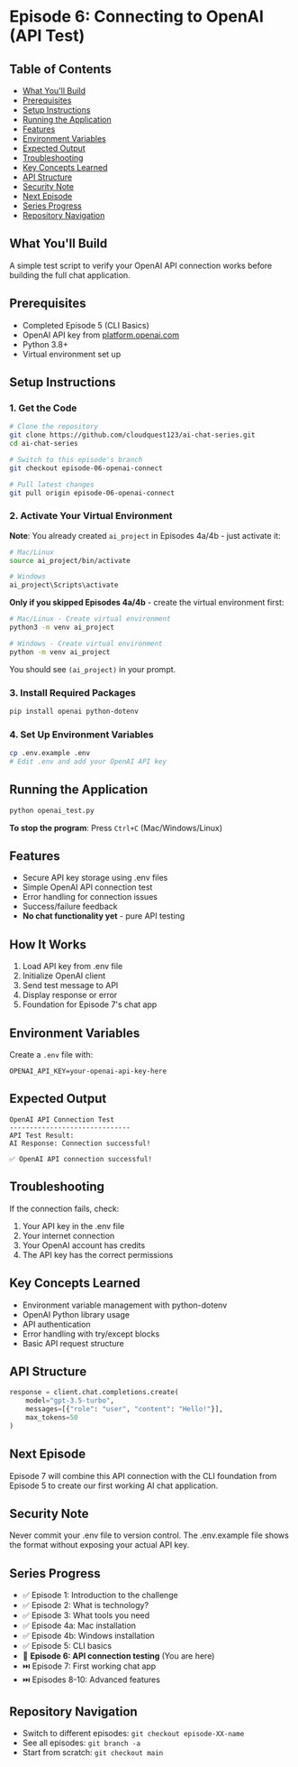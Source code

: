 # Episode 6: Connecting to OpenAI (API Test)

## Table of Contents
- [What You'll Build](#what-youll-build)
- [Prerequisites](#prerequisites)
- [Setup Instructions](#setup-instructions)
- [Running the Application](#running-the-application)
- [Features](#features)
- [Environment Variables](#environment-variables)
- [Expected Output](#expected-output)
- [Troubleshooting](#troubleshooting)
- [Key Concepts Learned](#key-concepts-learned)
- [API Structure](#api-structure)
- [Security Note](#security-note)
- [Next Episode](#next-episode)
- [Series Progress](#series-progress)
- [Repository Navigation](#repository-navigation)

## What You'll Build
A simple test script to verify your OpenAI API connection works before building the full chat application.

## Prerequisites
- Completed Episode 5 (CLI Basics)
- OpenAI API key from [platform.openai.com](https://platform.openai.com)
- Python 3.8+
- Virtual environment set up

## Setup Instructions

### 1. Get the Code 
```bash
# Clone the repository
git clone https://github.com/cloudquest123/ai-chat-series.git
cd ai-chat-series

# Switch to this episode's branch  
git checkout episode-06-openai-connect

# Pull latest changes
git pull origin episode-06-openai-connect
```

### 2. Activate Your Virtual Environment
**Note**: You already created `ai_project` in Episodes 4a/4b - just activate it:

```bash
# Mac/Linux
source ai_project/bin/activate

# Windows
ai_project\Scripts\activate
```

**Only if you skipped Episodes 4a/4b** - create the virtual environment first:
```bash
# Mac/Linux - Create virtual environment
python3 -m venv ai_project

# Windows - Create virtual environment  
python -m venv ai_project
```

You should see `(ai_project)` in your prompt.

### 3. Install Required Packages
```bash
pip install openai python-dotenv
```

### 4. Set Up Environment Variables
```bash
cp .env.example .env
# Edit .env and add your OpenAI API key
```

## Running the Application

```bash
python openai_test.py
```

**To stop the program**: Press `Ctrl+C` (Mac/Windows/Linux)

## Features
- Secure API key storage using .env files
- Simple OpenAI API connection test
- Error handling for connection issues
- Success/failure feedback
- **No chat functionality yet** - pure API testing

## How It Works
1. Load API key from .env file
2. Initialize OpenAI client
3. Send test message to API
4. Display response or error
5. Foundation for Episode 7's chat app

## Environment Variables
Create a `.env` file with:
```
OPENAI_API_KEY=your-openai-api-key-here
```

## Expected Output
```
OpenAI API Connection Test
------------------------------
API Test Result:
AI Response: Connection successful!

✅ OpenAI API connection successful!
```

## Troubleshooting
If the connection fails, check:
1. Your API key in the .env file
2. Your internet connection
3. Your OpenAI account has credits
4. The API key has the correct permissions

## Key Concepts Learned
- Environment variable management with python-dotenv
- OpenAI Python library usage
- API authentication
- Error handling with try/except blocks
- Basic API request structure

## API Structure
```python
response = client.chat.completions.create(
    model="gpt-3.5-turbo",
    messages=[{"role": "user", "content": "Hello!"}],
    max_tokens=50
)
```

## Next Episode
Episode 7 will combine this API connection with the CLI foundation from Episode 5 to create our first working AI chat application.

## Security Note
Never commit your .env file to version control. The .env.example file shows the format without exposing your actual API key.

## Series Progress
- ✅ Episode 1: Introduction to the challenge
- ✅ Episode 2: What is technology?
- ✅ Episode 3: What tools you need
- ✅ Episode 4a: Mac installation
- ✅ Episode 4b: Windows installation
- ✅ Episode 5: CLI basics
- 🎯 **Episode 6: API connection testing** (You are here)
- ⏭️ Episode 7: First working chat app
- ⏭️ Episodes 8-10: Advanced features

## Repository Navigation
- Switch to different episodes: `git checkout episode-XX-name`
- See all episodes: `git branch -a`
- Start from scratch: `git checkout main`